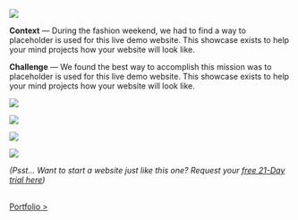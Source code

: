 ![](https://raw.githubusercontent.com/firepress-org/theme-assets/master/professional-services/martine-nadal/images/portfolio-survival-kit/survival-kit-101.jpg)

**Context** — During the fashion weekend, we had to find a way to placeholder is used for this live demo website. This showcase exists to help your mind projects how your website will look like.

**Challenge** — We found the best way to accomplish this mission was to placeholder is used for this live demo website. This showcase exists to help your mind projects how your website will look like. 

![](https://raw.githubusercontent.com/firepress-org/theme-assets/master/professional-services/martine-nadal/images/portfolio-survival-kit/survival-kit-102.jpg)

![](https://raw.githubusercontent.com/firepress-org/theme-assets/master/professional-services/martine-nadal/images/portfolio-survival-kit/survival-kit-103.jpg)

![](https://raw.githubusercontent.com/firepress-org/theme-assets/master/professional-services/martine-nadal/images/portfolio-survival-kit/survival-kit-104.jpg)

![](https://raw.githubusercontent.com/firepress-org/theme-assets/master/professional-services/martine-nadal/images/portfolio-survival-kit/survival-kit-105.jpg)

*(Psst... Want to start a website just like this one? Request your [free 21-Day trial here](http://firepress.org/blog/sign-up-for-your-free-21-day-trial-at-firepress/))*

<br><a href="/news/portfolio/" class="button button-block button-primary button-rounded">Portfolio ></a><br>